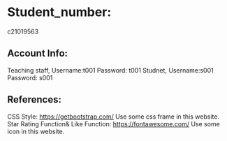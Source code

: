 # Student_number:

c21019563

## Account Info:

Teaching staff, Username:t001  Password: t001
Studnet, Username:s001  Password: s001

## References:

CSS Style: https://getbootstrap.com/
Use some css frame in this website.
Star Rating Function& Like Function: https://fontawesome.com/ 
Use some icon in this website.

